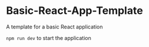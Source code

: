 # Basic-React-App-Template
A template for a basic React application

```npm run dev``` to start the application
